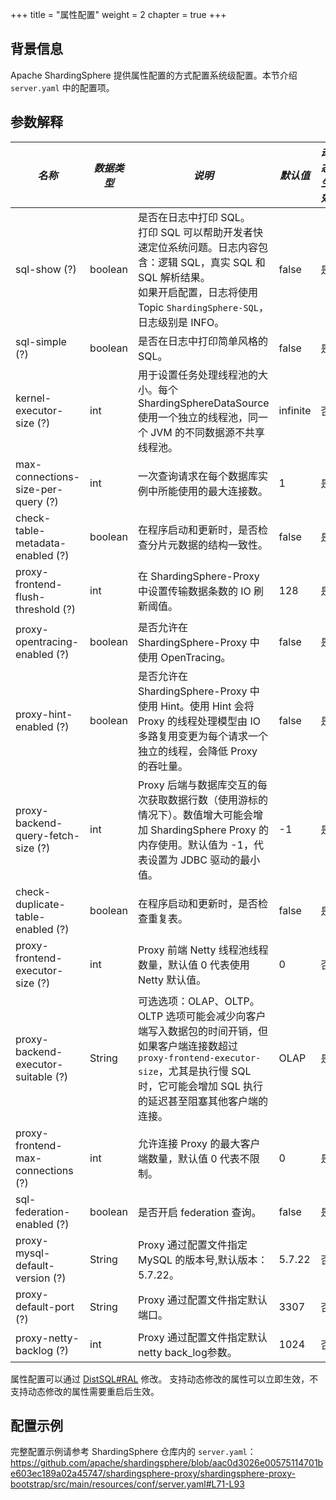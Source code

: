 +++
title = "属性配置"
weight = 2
chapter = true
+++

## 背景信息

Apache ShardingSphere 提供属性配置的方式配置系统级配置。本节介绍 `server.yaml` 中的配置项。

## 参数解释

| *名称*                                | *数据类型*  | *说明*                                                                                                                                   | *默认值*    | *动态生效* |             
|-------------------------------------|---------|----------------------------------------------------------------------------------------------------------------------------------------|----------|--------| 
| sql-show (?)                        | boolean | 是否在日志中打印 SQL。 <br /> 打印 SQL 可以帮助开发者快速定位系统问题。日志内容包含：逻辑 SQL，真实 SQL 和 SQL 解析结果。<br /> 如果开启配置，日志将使用 Topic `ShardingSphere-SQL`，日志级别是 INFO。 | false    | 是      |
| sql-simple (?)                      | boolean | 是否在日志中打印简单风格的 SQL。                                                                                                                     | false    | 是      |
| kernel-executor-size (?)            | int     | 用于设置任务处理线程池的大小。每个 ShardingSphereDataSource 使用一个独立的线程池，同一个 JVM 的不同数据源不共享线程池。                                                            | infinite | 否      |
| max-connections-size-per-query (?)  | int     | 一次查询请求在每个数据库实例中所能使用的最大连接数。                                                                                                             | 1        | 是      |
| check-table-metadata-enabled (?)    | boolean | 在程序启动和更新时，是否检查分片元数据的结构一致性。                                                                                                             | false    | 是      |
| proxy-frontend-flush-threshold (?)  | int     | 在 ShardingSphere-Proxy 中设置传输数据条数的 IO 刷新阈值。                                                                                             | 128      | 是      |
| proxy-opentracing-enabled (?)       | boolean | 是否允许在 ShardingSphere-Proxy 中使用 OpenTracing。                                                                                            | false    | 是      |
| proxy-hint-enabled (?)              | boolean | 是否允许在 ShardingSphere-Proxy 中使用 Hint。使用 Hint 会将 Proxy 的线程处理模型由 IO 多路复用变更为每个请求一个独立的线程，会降低 Proxy 的吞吐量。                                    | false    | 是      |
| proxy-backend-query-fetch-size (?)  | int     | Proxy 后端与数据库交互的每次获取数据行数（使用游标的情况下）。数值增大可能会增加 ShardingSphere Proxy 的内存使用。默认值为 -1，代表设置为 JDBC 驱动的最小值。                                      | -1       | 是      |
| check-duplicate-table-enabled (?)   | boolean | 在程序启动和更新时，是否检查重复表。                                                                                                                     | false    | 是      |
| proxy-frontend-executor-size (?)    | int     | Proxy 前端 Netty 线程池线程数量，默认值 0 代表使用 Netty 默认值。                                                                                           | 0        | 否      |
| proxy-backend-executor-suitable (?) | String  | 可选选项：OLAP、OLTP。OLTP 选项可能会减少向客户端写入数据包的时间开销，但如果客户端连接数超过 `proxy-frontend-executor-size`，尤其是执行慢 SQL 时，它可能会增加 SQL 执行的延迟甚至阻塞其他客户端的连接。        | OLAP     | 是      |
| proxy-frontend-max-connections (?)  | int     | 允许连接 Proxy 的最大客户端数量，默认值 0 代表不限制。                                                                                                       | 0        | 是      |
| sql-federation-enabled (?)          | boolean | 是否开启 federation 查询。                                                                                                                    | false    | 是      |
| proxy-mysql-default-version (?)     | String  | Proxy 通过配置文件指定 MySQL 的版本号,默认版本：5.7.22。                                                                                                 | 5.7.22   | 否      |
| proxy-default-port (?)              | String  | Proxy 通过配置文件指定默认端口。                                                                                                                    | 3307     | 否      |
| proxy-netty-backlog (?)             | int     | Proxy 通过配置文件指定默认netty back_log参数。                                                                                                      | 1024     | 否      |

属性配置可以通过 [DistSQL#RAL](/cn/user-manual/shardingsphere-proxy/distsql/syntax/ral/) 修改。
支持动态修改的属性可以立即生效，不支持动态修改的属性需要重启后生效。

## 配置示例

完整配置示例请参考 ShardingSphere 仓库内的 `server.yaml`：<https://github.com/apache/shardingsphere/blob/aac0d3026e00575114701be603ec189a02a45747/shardingsphere-proxy/shardingsphere-proxy-bootstrap/src/main/resources/conf/server.yaml#L71-L93>
